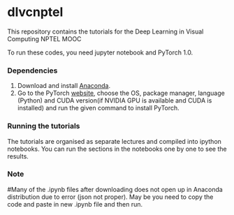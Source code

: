 # dlvcnptel
This repository contains the tutorials for the Deep Learning in Visual Computing NPTEL MOOC

To run these codes, you need jupyter notebook and PyTorch 1.0.

### Dependencies
1. Download and install [Anaconda](https://www.anaconda.com/download/).
2. Go to the PyTorch [website](http://pytorch.org/), choose the OS, package manager, language (Python) and CUDA version(if NVIDIA GPU is available and CUDA is installed) and run the given command to install PyTorch.

### Running the tutorials
The tutorials are organised as separate lectures and compiled into ipython notebooks. You can run the sections in the notebooks one by one to see the results.

### Note
#Many of the .ipynb files after downloading does not open up in Anaconda distribution due to error (json not proper). May be you need to copy the code and paste in new .ipynb file and then run.
